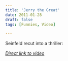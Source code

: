 ```yaml
---
title: 'Jerry the Great'
date: 2011-01-28
draft: false
tags: [Funnies, Video]

---
```


Seinfeld recut into a thriller:

_[Direct link to video](http://www.youtube.com/watch?v=Z14_-En-JTk)_